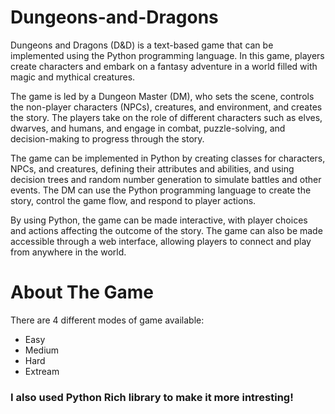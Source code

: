 # Dungeons-and-Dragons

Dungeons and Dragons (D&D) is a text-based game that can be implemented using the Python programming language. In this game, players create characters and embark on a fantasy adventure in a world filled with magic and mythical creatures.

The game is led by a Dungeon Master (DM), who sets the scene, controls the non-player characters (NPCs), creatures, and environment, and creates the story. The players take on the role of different characters such as elves, dwarves, and humans, and engage in combat, puzzle-solving, and decision-making to progress through the story.

The game can be implemented in Python by creating classes for characters, NPCs, and creatures, defining their attributes and abilities, and using decision trees and random number generation to simulate battles and other events. The DM can use the Python programming language to create the story, control the game flow, and respond to player actions.

By using Python, the game can be made interactive, with player choices and actions affecting the outcome of the story. The game can also be made accessible through a web interface, allowing players to connect and play from anywhere in the world.

# About The Game
There are 4 different modes of game available:
- Easy
- Medium
- Hard
- Extream

### I also used Python Rich library to make it more intresting! 
